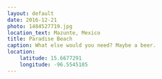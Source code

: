 ```yaml
---
layout: default
date: 2016-12-21
photo: 1484527719.jpg
location_text: Mazunte, Mexico
title: Paradise Beach
caption: What else would you need? Maybe a beer.
location:
    latitude: 15.6677291
    longitude: -96.5545185
---
```

